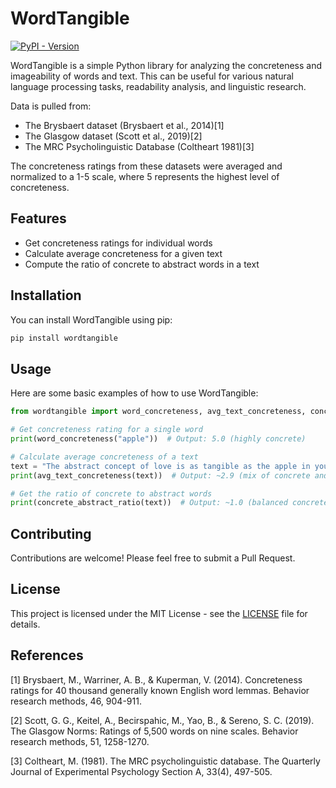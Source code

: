 # WordTangible
[![PyPI - Version](https://img.shields.io/pypi/v/wordtangible?link=https%3A%2F%2Fpypi.org%2Fproject%2Fwordtangible%2F)](https://pypi.org/project/wordtangible/) 

WordTangible is a simple Python library for analyzing the concreteness and imageability of words and text. This can be useful for various natural language processing tasks, readability analysis, and linguistic research.

Data is pulled from:
- The Brysbaert dataset (Brysbaert et al., 2014)[1]
- The Glasgow dataset (Scott et al., 2019)[2]
- The MRC Psycholinguistic Database (Coltheart 1981)[3]

The concreteness ratings from these datasets were averaged and normalized to a 1-5 scale, where 5 represents the highest level of concreteness.

## Features

- Get concreteness ratings for individual words
- Calculate average concreteness for a given text
- Compute the ratio of concrete to abstract words in a text

## Installation

You can install WordTangible using pip:

```bash
pip install wordtangible
```

## Usage

Here are some basic examples of how to use WordTangible:

```python
from wordtangible import word_concreteness, avg_text_concreteness, concrete_abstract_ratio

# Get concreteness rating for a single word
print(word_concreteness("apple"))  # Output: 5.0 (highly concrete)

# Calculate average concreteness of a text
text = "The abstract concept of love is as tangible as the apple in your hand."
print(avg_text_concreteness(text))  # Output: ~2.9 (mix of concrete and abstract)

# Get the ratio of concrete to abstract words
print(concrete_abstract_ratio(text))  # Output: ~1.0 (balanced concrete and abstract words)
```

## Contributing

Contributions are welcome! Please feel free to submit a Pull Request.

## License

This project is licensed under the MIT License - see the [LICENSE](LICENSE) file for details.

## References
[1] Brysbaert, M., Warriner, A. B., & Kuperman, V. (2014). Concreteness ratings for 40 thousand generally known English word lemmas. Behavior research methods, 46, 904-911.

[2] Scott, G. G., Keitel, A., Becirspahic, M., Yao, B., & Sereno, S. C. (2019). The Glasgow Norms: Ratings of 5,500 words on nine scales. Behavior research methods, 51, 1258-1270.

[3] Coltheart, M. (1981). The MRC psycholinguistic database. The Quarterly Journal of Experimental Psychology Section A, 33(4), 497-505.